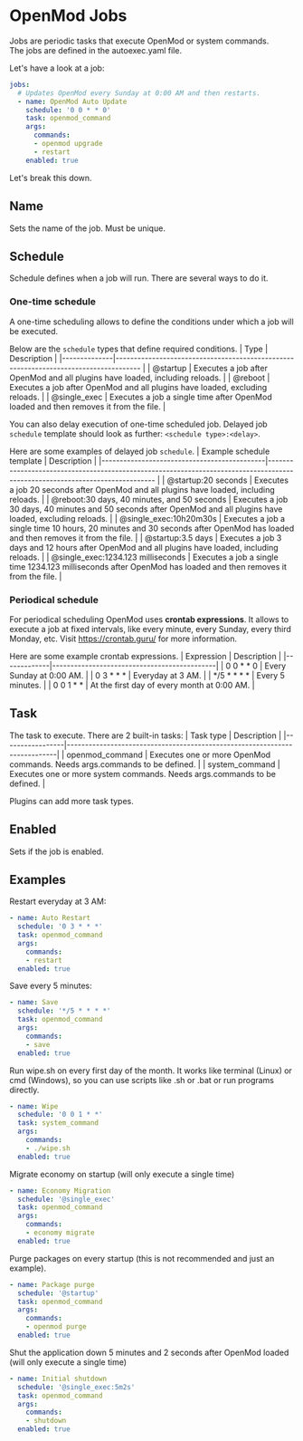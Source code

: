 # OpenMod Jobs
Jobs are periodic tasks that execute OpenMod or system commands.  
The jobs are defined in the autoexec.yaml file.

Let's have a look at a job:
```yaml
jobs:
  # Updates OpenMod every Sunday at 0:00 AM and then restarts.
  - name: OpenMod Auto Update
    schedule: '0 0 * * 0'
    task: openmod_command
    args:
      commands:
      - openmod upgrade
      - restart
    enabled: true  
```

Let's break this down.

## Name
Sets the name of the job. Must be unique.

## Schedule
Schedule defines when a job will run. There are several ways to do it.

### One-time schedule
A one-time scheduling allows to define the conditions under which a job will be executed.

Below are the `schedule` types that define required conditions.
| Type         | Description                                                                          |
|--------------|------------------------------------------------------------------------------------- |
| @startup     | Executes a job after OpenMod and all plugins have loaded, including reloads.         |
| @reboot      | Executes a job after OpenMod and all plugins have loaded, excluding reloads.         |
| @single_exec | Executes a job a single time after OpenMod loaded and then removes it from the file. |
  
You can also delay execution of one-time scheduled job. Delayed job `schedule` template should look as further: `<schedule type>:<delay>`. 

Here are some examples of delayed job `schedule`.
| Example schedule template                   | Description                                                                                                                  |
|---------------------------------------------|----------------------------------------------------------------------------------------------------------------------------- |
| @startup:20 seconds                         | Executes a job 20 seconds after OpenMod and all plugins have loaded, including reloads.                                      |
| @reboot:30 days, 40 minutes, and 50 seconds | Executes a job 30 days, 40 minutes and 50 seconds after OpenMod and all plugins have loaded, excluding reloads.              |
| @single_exec:10h20m30s                      | Executes a job a single time 10 hours, 20 minutes and 30 seconds after OpenMod has loaded and then removes it from the file. |
| @startup:3.5 days                          | Executes a job 3 days and 12 hours after OpenMod and all plugins have loaded, including reloads.                             |
| @single_exec:1234.123     milliseconds      | Executes a job a single time 1234.123 milliseconds after OpenMod has loaded and then removes it from the file.               |
  
### Periodical schedule
For periodical scheduling OpenMod uses **crontab expressions**. It allows to execute a job at fixed intervals, like every minute, every Sunday, every third Monday, etc. Visit https://crontab.guru/ for more information. 

Here are some example crontab expressions.
| Expression  | Description                                 |
|-------------|---------------------------------------------|
| 0 0 * * 0   | Every Sunday at 0:00 AM.                    |
| 0 3 * * *   | Everyday at 3 AM.                           |
| */5 * * * * | Every 5 minutes.                            |
| 0 0 1 * *   | At the first day of every month at 0:00 AM. |

## Task
The task to execute. There are 2 built-in tasks:
| Task type       | Description                                                               |
|-----------------|---------------------------------------------------------------------------|
| openmod_command | Executes one or more OpenMod commands. Needs args.commands to be defined. |
| system_command  | Executes one or more system commands. Needs args.commands to be defined.  |
  
Plugins can add more task types.

## Enabled
Sets if the job is enabled.

## Examples

Restart everyday at 3 AM:
```yaml
- name: Auto Restart
  schedule: '0 3 * * *'
  task: openmod_command
  args:
    commands:
    - restart
  enabled: true
```

Save every 5 minutes:
```yaml
- name: Save
  schedule: '*/5 * * * *'
  task: openmod_command
  args:
    commands:
    - save
  enabled: true
```

Run wipe.sh on every first day of the month.  It works like terminal (Linux) or cmd (Windows), so you can use scripts like .sh or .bat or run programs directly.
```yaml
- name: Wipe
  schedule: '0 0 1 * *'
  task: system_command
  args:
    commands: 
    - ./wipe.sh
  enabled: true
```

Migrate economy on startup (will only execute a single time)
```yaml
- name: Economy Migration
  schedule: '@single_exec'
  task: openmod_command
  args:
    commands: 
    - economy migrate
  enabled: true
```

Purge packages on every startup (this is not recommended and just an example).
```yaml
- name: Package purge
  schedule: '@startup'
  task: openmod_command
  args:
    commands:
    - openmod purge
  enabled: true
```

Shut the application down 5 minutes and 2 seconds after OpenMod loaded (will only execute a single time)
```yaml
- name: Initial shutdown
  schedule: '@single_exec:5m2s'
  task: openmod_command
  args:
    commands: 
    - shutdown
  enabled: true
```
